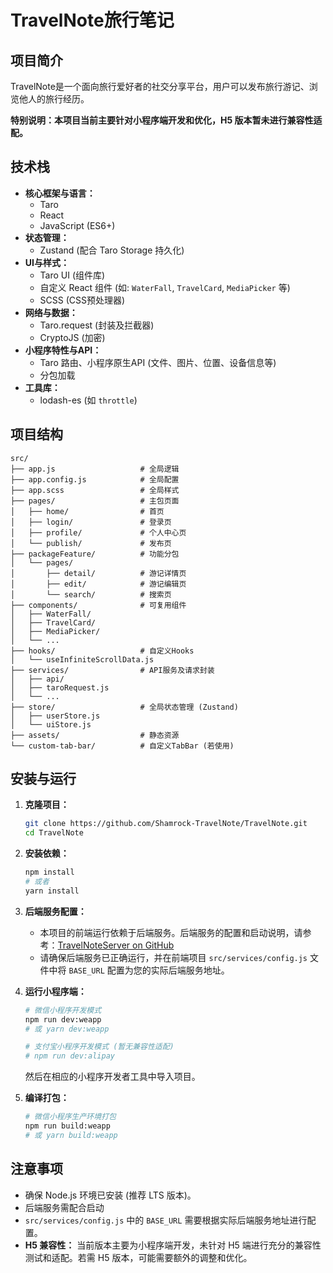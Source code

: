 # TravelNote旅行笔记

## 项目简介

TravelNote是一个面向旅行爱好者的社交分享平台，用户可以发布旅行游记、浏览他人的旅行经历。

**特别说明：本项目当前主要针对小程序端开发和优化，H5 版本暂未进行兼容性适配。**

## 技术栈

* **核心框架与语言：**
    * Taro
    * React
    * JavaScript (ES6+)
* **状态管理：**
    * Zustand (配合 Taro Storage 持久化)
* **UI与样式：**
    * Taro UI (组件库)
    * 自定义 React 组件 (如: `WaterFall`, `TravelCard`, `MediaPicker` 等)
    * SCSS (CSS预处理器)
* **网络与数据：**
    * Taro.request (封装及拦截器)
    * CryptoJS (加密)
* **小程序特性与API：**
    * Taro 路由、小程序原生API (文件、图片、位置、设备信息等)
    * 分包加载
* **工具库：**
    * lodash-es (如 `throttle`)

## 项目结构
```
src/
├── app.js                   # 全局逻辑
├── app.config.js            # 全局配置
├── app.scss                 # 全局样式
├── pages/                   # 主包页面
│   ├── home/                # 首页
│   ├── login/               # 登录页
│   ├── profile/             # 个人中心页
│   └── publish/             # 发布页
├── packageFeature/          # 功能分包
│   └── pages/
│       ├── detail/          # 游记详情页
│       ├── edit/            # 游记编辑页
│       └── search/          # 搜索页
├── components/              # 可复用组件
│   ├── WaterFall/
│   ├── TravelCard/
│   ├── MediaPicker/
│   └── ...
├── hooks/                   # 自定义Hooks
│   └── useInfiniteScrollData.js
├── services/                # API服务及请求封装
│   ├── api/
│   ├── taroRequest.js
│   └── ...
├── store/                   # 全局状态管理 (Zustand)
│   ├── userStore.js
│   └── uiStore.js
├── assets/                  # 静态资源
└── custom-tab-bar/          # 自定义TabBar (若使用)
```

## 安装与运行

1.  **克隆项目：**
    ```bash
    git clone https://github.com/Shamrock-TravelNote/TravelNote.git
    cd TravelNote
    ```

2.  **安装依赖：**
    ```bash
    npm install
    # 或者
    yarn install
    ```

3.  **后端服务配置：**
    
    * 本项目的前端运行依赖于后端服务。后端服务的配置和启动说明，请参考：[TravelNoteServer on GitHub](https://github.com/Shamrock-TravelNote/TravelNoteServer)
    * 请确保后端服务已正确运行，并在前端项目 `src/services/config.js` 文件中将 `BASE_URL` 配置为您的实际后端服务地址。


4.  **运行小程序端：**
    ```bash
    # 微信小程序开发模式
    npm run dev:weapp
    # 或 yarn dev:weapp

    # 支付宝小程序开发模式 (暂无兼容性适配)
    # npm run dev:alipay
    ```
    然后在相应的小程序开发者工具中导入项目。

5.  **编译打包：**
    ```bash
    # 微信小程序生产环境打包
    npm run build:weapp
    # 或 yarn build:weapp
    ```

## 注意事项

* 确保 Node.js 环境已安装 (推荐 LTS 版本)。
* 后端服务需配合启动
* `src/services/config.js` 中的 `BASE_URL` 需要根据实际后端服务地址进行配置。
* **H5 兼容性：** 当前版本主要为小程序端开发，未针对 H5 端进行充分的兼容性测试和适配。若需 H5 版本，可能需要额外的调整和优化。

